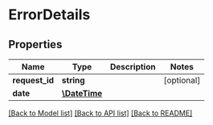 # ErrorDetails

## Properties
Name | Type | Description | Notes
------------ | ------------- | ------------- | -------------
**request_id** | **string** |  | [optional] 
**date** | [**\DateTime**](\DateTime.md) |  | 



[[Back to Model list]](README.md#documentation-for-models) [[Back to API list]](README.md#documentation-for-api-endpoints) [[Back to README]](README.md)


